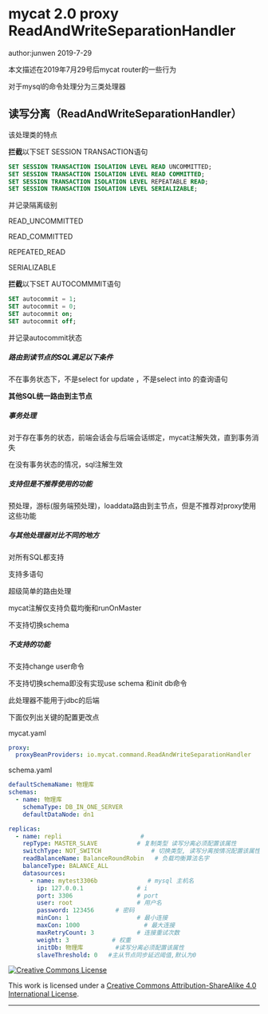 # mycat 2.0 proxy ReadAndWriteSeparationHandler

author:junwen 2019-7-29

本文描述在2019年7月29号后mycat router的一些行为

对于mysql的命令处理分为三类处理器

## 读写分离（ReadAndWriteSeparationHandler）

该处理类的特点

**拦截**以下SET SESSION TRANSACTION语句

```sql
SET SESSION TRANSACTION ISOLATION LEVEL READ UNCOMMITTED;
SET SESSION TRANSACTION ISOLATION LEVEL READ COMMITTED;
SET SESSION TRANSACTION ISOLATION LEVEL REPEATABLE READ;
SET SESSION TRANSACTION ISOLATION LEVEL SERIALIZABLE;
```

并记录隔离级别

READ_UNCOMMITTED

READ_COMMITTED

REPEATED_READ

SERIALIZABLE



**拦截**以下SET AUTOCOMMMIT语句

```sql
SET autocommit = 1;
SET autocommit = 0;
SET autocommit on;
SET autocommit off;
```

并记录autocommit状态





##### 路由到读节点的SQL满足以下条件

不在事务状态下，不是select for update ，不是select into 的查询语句

**其他SQL统一路由到主节点**



##### 事务处理

对于存在事务的状态，前端会话会与后端会话绑定，mycat注解失效，直到事务消失

在没有事务状态的情况，sql注解生效



##### 支持但是不推荐使用的功能

预处理，游标(服务端预处理)，loaddata路由到主节点，但是不推荐对proxy使用这些功能



##### 与其他处理器对比不同的地方

对所有SQL都支持

支持多语句

超级简单的路由处理

mycat注解仅支持负载均衡和runOnMaster

不支持切换schema



##### 不支持的功能

不支持change user命令

不支持切换schema即没有实现use schema 和init db命令

此处理器不能用于jdbc的后端



下面仅列出关键的配置更改点

mycat.yaml

```yaml
proxy:
  proxyBeanProviders: io.mycat.command.ReadAndWriteSeparationHandler
```

  schema.yaml

```yaml
defaultSchemaName: 物理库
schemas:
  - name: 物理库
    schemaType: DB_IN_ONE_SERVER
    defaultDataNode: dn1
```



```yaml
replicas:
  - name: repli                      # 
    repType: MASTER_SLAVE           # 复制类型 读写分离必须配置该属性
    switchType: NOT_SWITCH              # 切换类型, 读写分离按情况配置该属性
    readBalanceName: BalanceRoundRobin   # 负载均衡算法名字
    balanceType: BALANCE_ALL 
    datasources:
      - name: mytest3306b              # mysql 主机名
        ip: 127.0.0.1               # i
        port: 3306                  # port
        user: root                  # 用户名
        password: 123456      # 密码
        minCon: 1                   # 最小连接
        maxCon: 1000                  # 最大连接
        maxRetryCount: 3            # 连接重试次数
        weight: 3            # 权重
        initDb: 物理库			#读写分离必须配置该属性
        slaveThreshold: 0   #主从节点同步延迟阈值,默认为0
```

[![Creative Commons License](https://i.creativecommons.org/l/by-sa/4.0/88x31.png)](http://creativecommons.org/licenses/by-sa/4.0/)

This work is licensed under a [Creative Commons Attribution-ShareAlike 4.0 International License](http://creativecommons.org/licenses/by-sa/4.0/).

------

